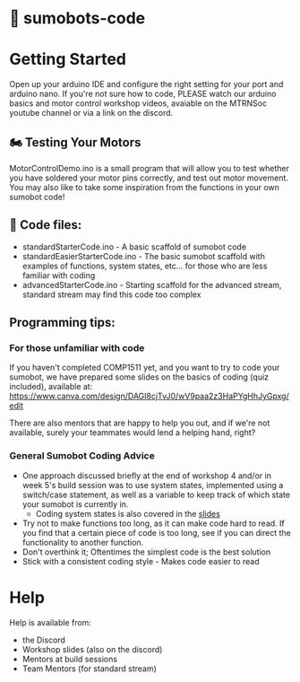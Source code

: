 # 🤖 sumobots-code
# Getting Started
Open up your arduino IDE and configure the right setting for your port and arduino nano. If you're not sure how to code, PLEASE watch our arduino basics and motor control workshop videos, avaiable on the MTRNSoc youtube channel or via a link on the discord.

## 🏍️ Testing Your Motors
MotorControlDemo.ino is a small program that will allow you to test whether you have soldered your motor pins correctly, and test out motor movement. You may also like to take some inspiration from the functions in your own sumobot code!


## 📁 Code files:
- standardStarterCode.ino - A basic scaffold of sumobot code
- standardEasierStarterCode.ino - The basic sumobot scaffold with examples of functions, system states, etc... for those who are less familiar with coding
- advancedStarterCode.ino - Starting scaffold for the advanced stream, standard stream may find this code too complex

## Programming tips:
### For those unfamiliar with code
If you haven't completed COMP1511 yet, and you want to try to code your sumobot, we have prepared some slides on the basics of coding (quiz included), available at: https://www.canva.com/design/DAGI8cjTvJ0/wV9paa2z3HaPYgHhJyGpxg/edit

There are also mentors that are happy to help you out, and if we're not available, surely your teammates would lend a helping hand, right?

### General Sumobot Coding Advice
- One approach discussed briefly at the end of workshop 4 and/or in week 5's build session was to use system states, implemented using a switch/case statement, as well as a variable to keep track of which state your sumobot is currently in.
  - Coding system states is also covered in the [slides](https://www.canva.com/design/DAGI8cjTvJ0/wV9paa2z3HaPYgHhJyGpxg/edit)
- Try not to make functions too long, as it can make code hard to read. If you find that a certain piece of code is too long, see if you can direct the functionality to another function.
- Don't overthink it; Oftentimes the simplest code is the best solution
- Stick with a consistent coding style - Makes code easier to read

# Help
Help is available from:
- the Discord
- Workshop slides (also on the discord)
- Mentors at build sessions
- Team Mentors (for standard stream)
